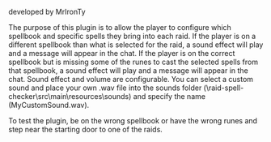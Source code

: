 developed by MrIronTy

The purpose of this plugin is to allow the player to
configure which spellbook and specific spells they
bring into each raid. If the player is on a different
spellbook than what is selected for the raid, a sound
effect will play and a message will appear in the chat.
If the player is on the correct spellbook but is missing
some of the runes to cast the selected spells from
that spellbook, a sound effect will play and a message
will appear in the chat. Sound effect and volume are configurable.
You can select a custom sound and place your own .wav file into
the sounds folder (\raid-spell-checker\src\main\resources\sounds)
and specify the name (MyCustomSound.wav).

To test the plugin, be on the wrong spellbook or have the wrong runes
and step near the starting door to one of the raids.